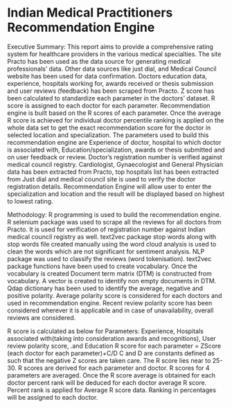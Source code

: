 # Indian Medical Practitioners Recommendation Engine

Executive Summary:
This report aims to provide a comprehensive rating system for healthcare providers in the various medical specialties. The site Practo has been used as the data source for generating medical professionals’ data. Other data sources like just dial, and Medical Council website has been used for data confirmation.
Doctors education data, experience, hospitals working for, awards received or thesis submission and user reviews (feedback) has been scraped from Practo. Z score has been calculated to standardize each parameter in the doctors’ dataset. R score is assigned to each doctor for each parameter. Recommendation engine is built based on the R scores of each parameter. Once the average R score is achieved for individual doctor percentile ranking is applied on the whole data set to get the exact recommendation score for the doctor in selected location and specialization.
The parameters used to build this recommendation engine are Experience of doctor, hospital to which doctor is associated with, Education/specialization, awards or thesis submitted and on user feedback or review. Doctor’s registration number is verified against medical council registry.
Cardiologist, Gynaecologist and General Physician data has been extracted from Practo, top hospitals list has been extracted from Just dial and medical council site is used to verify the doctor registration details.
Recommendation Engine will allow user to enter the specialization and location and the result will be displayed based on highest to lowest rating.

Methodology:
R programming is used to build the recommendation engine. R selenium package was used to scrape all the reviews for all doctors from Practo. It is used for verification of registration number against Indian medical council registry as well.
text2vec package stop words along with stop words file created manually using the word cloud analysis is used to clean the words which are not significant for sentiment analysis. NLP package was used to classify the reviews (word tokenisation). text2vec package functions have been used to create vocabulary. Once the vocabulary is created Document term matrix (DTM) is constructed from vocabulary. A vector is created to identify non empty documents in DTM.
Qdap dictionary has been used to identify the average, negative and positive polarity. Average polarity score is considered for each doctors and used in recommendation engine. Recent review polarity score has been considered wherever it is applicable and in case of unavailability, overall reviews are considered.

R score is calculated as below for Parameters: Experience, Hospitals associated with(taking into consideration awards and recognitions), User review polarity score, .and Education
R score for each parameter = ZScore (each doctor for each parameter)+C/D
C and D are constants defined as such that the negative Z scores are taken care. The R score lies near to 25-30. R scores are derived for each parameter and doctor. R scores for 4 parameters are averaged. Once the R score average is obtained for each doctor percent rank will be deduced for each doctor average R score. Percent rank is applied for Average R score data. Ranking in percentages will be assigned to each doctor.

